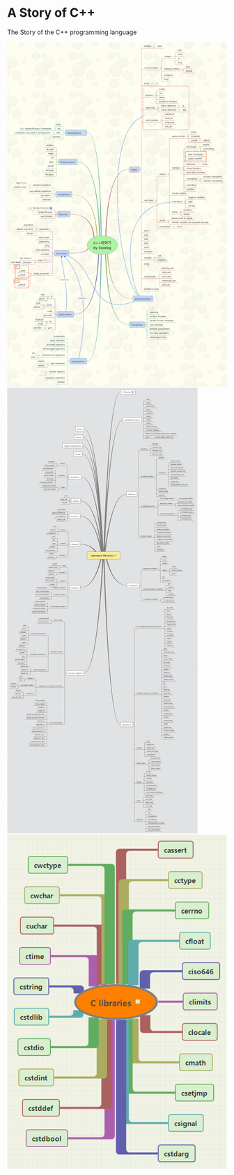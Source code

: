 # A Story of C++
The Story of the C++ programming language

![Alt text](image/C++_Story_by_seadog.png)
![Alt text](image/C++_standard_libraries.png)
![Alt text](image/C_libraries.png)
